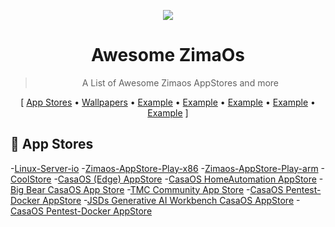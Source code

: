 <p align="center">
  <img src=![logo](https://github.com/user-attachments/assets/97f70061-1d44-43ee-8663-321421a0fa0d)"" />
  <h1 align="center">Awesome ZimaOs</h1>
</p>


<blockquote align="center"> A List of Awesome Zimaos AppStores and more</blockquote>

<p align="center">
[
  <a href="#-plugins">App Stores</a> •
  <a href="#%EF%B8%8F-metadata-providers">Wallpapers</a> •
  <a href="THEMES.md">Example</a> •
  <a href="#-other">Example</a> •
  <a href="#-snippets">Example</a> •
  <a href="#-related">Example</a> •
  <a href="#contribute">Example</a>
]
</p>


 ## 🧩 App Stores
-[Linux-Server-io](https://casaos-appstore.paodayag.dev/linuxserver.zip)
-[Zimaos-AppStore-Play-x86]([https://casaos-appstore.paodayag.dev/linuxserver.zip](https://play.cuse.eu.org/Cp0204-AppStore-Play.zip))
-[Zimaos-AppStore-Play-arm]([[https://casaos-appstore.paodayag.dev/linuxserver.zip](https://play.cuse.eu.org/Cp0204-AppStore-Play.zip)](https://play.cuse.eu.org/Cp0204-AppStore-Play-arm.zip))
-[CoolStore]([https://casaos-appstore.paodayag.dev/linuxserver.zip](https://casaos-appstore.paodayag.dev/coolstore.zip))
-[CasaOS (Edge) AppStore](https://paodayag.dev/casaos-appstore-edge.zip)
-[CasaOS HomeAutomation AppStore]((https://github.com/mr-manuel/CasaOS-HomeAutomation-AppStore/archive/refs/tags/latest.zip))
-[Big Bear CasaOS App Store](https://github.com/bigbeartechworld/big-bear-casaos/archive/refs/heads/master.zip)
-[TMC Community App Store]([https://paodayag.dev/casaos-appstore-edge.zip](https://github.com/mariosemes/CasaOS-TMCstore/archive/refs/heads/main.zip))
-[CasaOS Pentest-Docker AppStore](https://github.com/arch3rPro/Pentest-Docker/archive/refs/heads/master.zip)
-[JSDs Generative AI Workbench CasaOS AppStore]([https://paodayag.dev/casaos-appstore-edge.zip](https://github.com/justserdar/ZimaOS-AppStore/archive/refs/tags/latest-v0.0.8.zip))
-[CasaOS Pentest-Docker AppStore](https://paodayag.dev/casaos-appstore-edge.zip)
